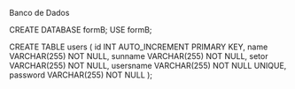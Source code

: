 Banco de Dados 

CREATE DATABASE formB;
USE formB;

CREATE TABLE users (
    id INT AUTO_INCREMENT PRIMARY KEY,
    name VARCHAR(255) NOT NULL,
    sunname VARCHAR(255) NOT NULL,
    setor VARCHAR(255) NOT NULL,
    usersname VARCHAR(255) NOT NULL UNIQUE,
    password VARCHAR(255) NOT NULL
);
